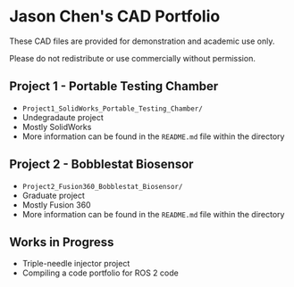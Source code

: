 # Jason Chen's CAD Portfolio

These CAD files are provided for demonstration and academic use only.

Please do not redistribute or use commercially without permission.

## Project 1 - Portable Testing Chamber

- `Project1_SolidWorks_Portable_Testing_Chamber/`
- Undegradaute project
- Mostly SolidWorks
- More information can be found in the `README.md` file within the directory

## Project 2 - Bobblestat Biosensor
- `Project2_Fusion360_Bobblestat_Biosensor/`
- Graduate project
- Mostly Fusion 360
- More information can be found in the `README.md` file within the directory

## Works in Progress

- Triple-needle injector project
- Compiling a code portfolio for ROS 2 code
